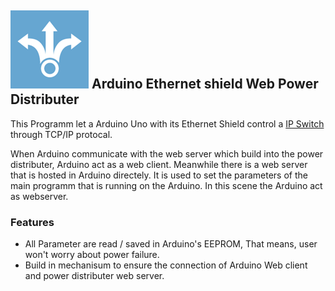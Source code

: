 <!---
 license: Licensed to the Apache Software Foundation (ASF) under one
         or more contributor license agreements.  See the NOTICE file
         distributed with this work for additional information
         regarding copyright ownership.  The ASF licenses this file
         to you under the Apache License, Version 2.0 (the
         "License"); you may not use this file except in compliance
         with the License.  You may obtain a copy of the License at

           http://www.apache.org/licenses/LICENSE-2.0

         Unless required by applicable law or agreed to in writing,
         software distributed under the License is distributed on an
         "AS IS" BASIS, WITHOUT WARRANTIES OR CONDITIONS OF ANY
         KIND, either express or implied.  See the License for the
         specific language governing permissions and limitations
         under the License.
-->
## ![Arduino Web Power Distributer](https://github.com/Gfast2/Arduino_Ethernetshield_Web_Power_Distributer/blob/master/icon.png) Arduino Ethernet shield Web Power Distributer


This Programm let a Arduino Uno with its Ethernet Shield control a [IP Switch](http://www.junghanns.net/en/ip_switch_produkt.html) through TCP/IP protocal. 


When Arduino communicate with the web server which build into the power distributer, Arduino act as a web client. Meanwhile there is a web server that is hosted in Arduino directely. It is used to set the parameters of the main programm that is running on the Arduino. In this scene the Arduino act as webserver. 

### Features
* All Parameter are read / saved in Arduino's EEPROM, That means, user won't worry about power failure.
* Build in mechanisum to ensure the connection of Arduino Web client and power distributer web server.
